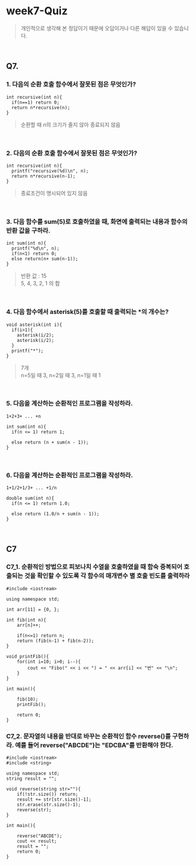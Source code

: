 # week7-Quiz
> 개인적으로 생각해 본 정답이기 때문에 오답이거나 다른 해답이 있을 수 있습니다. <br/>

<br/>

## Q7.
### 1. 다음의 순환 호출 함수에서 잘못된 점은 무엇인가? 
```
int recursive(int n){
  if(n==1) return 0;
  return n*recursive(n);
}
```
> 순환할 때 n의 크기가 줄지 않아 종료되지 않음

<br/>

### 2. 다음의 순환 호출 함수에서 잘못된 점은 무엇인가? 
```
int recursive(int n){
  printf("recursive(%d)\n", n);
  return n*recursive(n-1);
}
```
> 종료조건이 명시되어 있지 않음

<br/>

### 3. 다음 함수를 sum(5)로 호출하였을 때, 화면에 출력되는 내용과 함수의 반환 값을 구하라.
```
int sum(int n){
  printf("%d\n", n);
  if(n<1) return 0;
  else return(n+ sum(n-1));
}
```
> 반환 값 : 15<br/>
> 5, 4, 3, 2, 1 의 합

<br/>

### 4. 다음 함수에서 asterisk(5)를 호출할 때 출력되는 *의 개수는?

```
void asterisk(int i){
  if(i>1){
    asterisk(i/2);
    asterisk(i/2);
  }
  printf("*");
}
```
> 7개<br/>
> n=5일 때 3, n=2일 때 3, n=1일 때 1 

<br/>

### 5. 다음을 계산하는 순환적인 프로그램을 작성하라.
`1+2+3+ ... +n`

```
int sum(int n){
  if(n <= 1) return 1;
  
  else return (n + sum(n - 1));
}
```

<br/>

### 6. 다음을 계산하는 순환적인 프로그램을 작성하라.
`1+1/2+1/3+ ... +1/n`

```
double sum(int n){
  if(n <= 1) return 1.0;
  
  else return (1.0/n + sum(n - 1));
}
```


<br/>

## C7
### C7_1. 순환적인 방법으로 피보나치 수열을 호출하였을 때 함숙 중복되어 호출되는 것을 확인할 수 있도록 각 함수의 매개변수 별 호출 빈도를 출력하라
```
#include <iostream>

using namespace std;

int arr[11] = {0, };

int fib(int n){
    arr[n]++;
    
    if(n<=1) return n;
    return (fib(n-1) + fib(n-2));
}

void printFib(){
    for(int i=10; i>0; i--){
        cout << "Fibo(" << i << ") = " << arr[i] << "번" << "\n";
    }
}

int main(){
    
    fib(10);
    printFib();
    
    return 0;
}
```

### C7_2. 문자열의 내용을 반대로 바꾸는 순환적인 함수 reverse()를 구현하라. 예를 들어 reverse("ABCDE")는 "EDCBA"를 반환해야 한다.
  
```
#include <iostream>
#include <string>

using namespace std;
string result = "";

void reverse(string str=""){
    if(!str.size()) return;
    result += str[str.size()-1];
    str.erase(str.size()-1);
    reverse(str);
}

int main(){
    
    reverse("ABCDE");
    cout << result;
    result = "";
    return 0;
}
```
